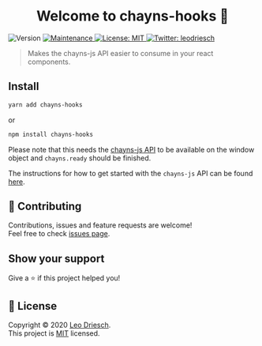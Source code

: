 <h1 align="center">Welcome to chayns-hooks 👋</h1>
<p>
  <img alt="Version" src="https://img.shields.io/badge/version-1.0.0-blue.svg?cacheSeconds=2592000" />
  <a href="https://github.com/leodr/chayns-hooks/graphs/commit-activity" target="_blank">
    <img alt="Maintenance" src="https://img.shields.io/badge/Maintained%3F-yes-green.svg" />
  </a>
  <a href="https://github.com/leodr/chayns-hooks/blob/master/LICENSE" target="_blank">
    <img alt="License: MIT" src="https://img.shields.io/github/license/leodr/chayns-hooks" />
  </a>
  <a href="https://twitter.com/leodriesch" target="_blank">
    <img alt="Twitter: leodriesch" src="https://img.shields.io/twitter/follow/leodriesch.svg?style=social" />
  </a>
</p>

> Makes the chayns-js API easier to consume in your react components.

## Install

```sh
yarn add chayns-hooks
```

or

```sh
npm install chayns-hooks
```

Please note that this needs the [chayns-js API](https://github.com/TobitSoftware/chayns-js) to be available on the window object and `chayns.ready` should be finished.

The instructions for how to get started with the `chayns-js` API can be found [here](https://github.com/TobitSoftware/chayns-js#getting-started).

## 🤝 Contributing

Contributions, issues and feature requests are welcome!<br />Feel free to check [issues page](https://github.com/leodr/chayns-hooks/issues).

## Show your support

Give a ⭐️ if this project helped you!

## 📝 License

Copyright © 2020 [Leo Driesch](https://github.com/leodr).<br />
This project is [MIT](https://github.com/leodr/chayns-hooks/blob/master/LICENSE) licensed.
